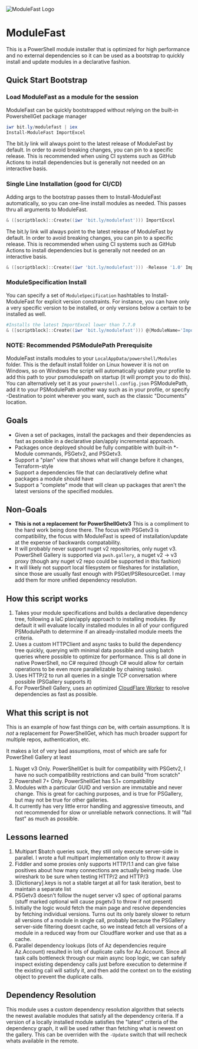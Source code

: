 ![ModuleFast Logo](./images/logo.gif)
# ModuleFast

This is a PowerShell module installer that is optimized for high performance and no external dependencies so it can be
used as a bootstrap to quickly install and update modules in a declarative fashion.

## Quick Start Bootstrap

### Load ModuleFast as a module for the session

ModuleFast can be quickly bootstrapped without relying on the built-in PowershellGet package manager

```powershell
iwr bit.ly/modulefast | iex
Install-ModuleFast ImportExcel
```

The bit.ly link will always point to the latest release of ModuleFast by default. In order to avoid breaking changes, you can pin to a specific release. This is recommended when using CI systems such as GitHub Actions to install dependencies but is generally not needed on an interactive basis.

### Single Line Installation (good for CI/CD)

Adding args to the bootstrap passes them to Install-ModuleFast automatically, so you can one-line install modules as needed.
This passes thru all arguments to ModuleFast.

```powershell
& ([scriptblock]::Create((iwr 'bit.ly/modulefast'))) ImportExcel
```

The bit.ly link will always point to the latest release of ModuleFast by default. In order to avoid breaking changes, you can pin to a specific release. This is recommended when using CI systems such as GitHub Actions to install dependencies but is generally not needed on an interactive basis.

```powershell
& ([scriptblock]::Create((iwr 'bit.ly/modulefast'))) -Release '1.0' ImportExcel
```

### ModuleSpecification Install

You can specify a set of `ModuleSpecification` hashtables to Install-ModuleFast for explicit version constraints. For instance,
you can have only a very specific version to be installed, or only versions below a certain to be installed as well.

```powershell
#Installs the latest ImportExcel lower than 7.7.0
& ([scriptblock]::Create((iwr 'bit.ly/modulefast'))) @{ModuleName='ImportExcel';MaximumVersion='7.7.0'}
```

### NOTE: Recommended PSModulePath Prerequisite

ModuleFast installs modules to your `LocalAppData/powershell/Modules` folder.
This is the default install folder on Linux however it is not on Windows, so on Windows the
script will automatically update your profile to add this path to your psmodulepath on startup (it will prompt you to do this).
You can alternatively set it as your `powershell.config.json` PSModulePath, add it to your PSModulePath another way such as in your profile, or specify -Destination to point wherever you want, such as the classic "Documents" location.

## Goals

* Given a set of packages, install the packages and their dependencies as fast as possible in a declarative plan/apply incremental approach.
* Packages once deployed should be fully compatible with built-in *-Module commands, PSGetv2, and PSGetv3.
* Support a "plan" view that shows what will change before it changes, Terraform-style
* Support a dependencies file that can declaratively define what packages a module should have
* Support a "complete" mode that will clean up packages that aren't the latest versions of the specified modules.

## Non-Goals

* **This is not a replacement for PowerShellGetv3** This is a compliment to the hard work being done there. The focus with
PSGetv3 is compatibility, the focus with ModuleFast is speed of installation/update at the expense of backwards compatability.
* It will probably never support nuget v2 repositories, only nuget v3. PowerShell Gallery is supported via `pwsh.gallery`, a nuget v2 -> v3 proxy (though any nuget v2 repo could be supported in this fashion)
* It will likely not support local filesystem or fileshares for installation, since those are usually fast enough with PSGet/PSResourceGet. I may add them for more unified dependency resolution.

## How this script works

1. Takes your module specifications and builds a declarative dependency tree, following a IaC plan/apply approach to installing modules. By default it will evaluate locally installed modules in all of your configured PSModulePath to determine if an already-installed module meets the criteria.
1. Uses a custom HTTPClient and async tasks to build the dependency tree quickly, querying with minimal data possible and using batch queries where possible to optimize for performance. This is all done in native PowerShell, no C# required (though C# would allow for certain operations to be even more parallelizable by chaining tasks).
1. Uses HTTP/2 to run all queries in a single TCP conversation where possible (PSGallery supports it)
1. For PowerShell Gallery, uses an optimized [CloudFlare Worker](https://github.com/justingrote/pwshgallery) to resolve dependencies as fast as possible.

## What this script is not

This is an example of how fast things *can* be, with certain assumptions. It is *not* a replacement for
PowerShellGet, which has much broader support for multiple repos, authentication, etc.

It makes a lot of very bad assumptions, most of which are safe for PowerShell Gallery at least

1. Nuget v3 Only. PowerShellGet is built for compatibility with PSGetv2, I have no such compatibility restrictions and can build "from scratch"
1. Powershell 7+ Only. PowerShellGet has 5.1+ compatibility
1. Modules with a particular GUID and version are immutable and never change. This is great for caching purposes, and is true for PSGallery, but may not be true for other galleries.
1. It currently has very little error handling and aggressive timeouts, and not recommended for slow or unreliable
   network connections. It will "fail fast" as much as possible.

## Lessons learned

1. Multipart $batch queries suck, they still only execute server-side in parallel. I wrote a full multipart implementation only to throw it away
1. Fiddler and some proxies only supports HTTP/1.1 and can give false positives about how many connections are actually being made. Use wireshark to be sure when testing HTTP/2 and HTTP/3
1. [Dictionary].keys is not a stable target at all for task iteration, best to maintain a separate list
1. PSGetv3 doesn't follow the nuget server v3 spec of optional params (stuff marked optional will cause psgetv3 to throw if not present)
1. Initially the logic would fetch the main page and resolve dependencies by fetching individual versions. Turns out its only barely slower to return all versions of a module in single call, probably because the PSGallery server-side filtering doesnt cache, so we instead fetch all versions of a module in a reduced way from our Cloudflare worker and use that as a cache.
1. Parallel dependency lookups (lots of Az dependencies require Az.Account) resulted in lots of duplicate calls for Az.Account. Since all task calls bottleneck through our main async loop logic, we can safely inspect existing dependency calls just before execution to determine if the existing call will satisfy it, and then add the context on to the existing object to prevent the duplicate calls.

## Dependency Resolution

This module uses a custom dependency resolution algorithm that selects the newest available modules that satisfy all the
dependency criteria. If a version of a locally installed module satisfies the "latest" criteria of the dependency graph,
it will be used rather than fetching what is newest on the gallery. This can be overriden with the `-Update` switch that
will recheck whats available in the remote.
